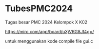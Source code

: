# TubesPMC2024
Tugas besar PMC 2024 Kelompok X K02

https://miro.com/app/board/uXjVKG8Jf4g=/


untuk menggunakan kode compile file gui.c
